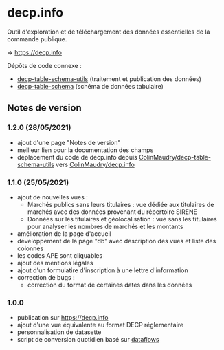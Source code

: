 # decp.info

Outil d'exploration et de téléchargement des données essentielles de la commande publique.

=> https://decp.info

Dépôts de code connexe :

- [decp-table-schema-utils](https://github.com/ColinMaudry/decp-table-schema-utils) (traitement et publication des données)
- [decp-table-schema](https://github.com/ColinMaudry/decp-table-schema) (schéma de données tabulaire)

## Notes de version

### 1.2.0 (28/05/2021)

- ajout d'une page "Notes de version"
- meilleur lien pour la documentation des champs
- déplacement du code de decp.info depuis [ColinMaudry/decp-table-schema-utils](https://github.com/ColinMaudry/decp-table-schema-utils) vers [ColinMaudry/decp.info](https://github.com/ColinMaudry/decp.info)

### 1.1.0 (25/05/2021)

- ajout de nouvelles vues :
  - Marchés publics sans leurs titulaires : vue dédiée aux titulaires de marchés avec des données provenant du répertoire SIRENE
  - Données sur les titulaires et géolocalisation : vue sans les titulaires pour analyser les nombres de marchés et les montants
- amélioration de la page d'accueil
- développement de la page "db" avec description des vues et liste des colonnes
- les codes APE sont cliquables
- ajout des mentions légales
- ajout d'un formulatire d'inscription à une lettre d'information
- correction de bugs :
  - correction du format de certaines dates dans les données

### 1.0.0

- publication sur https://decp.info
- ajout d'une vue équivalente au format DECP réglementaire
- personnalisation de datasette
- script de conversion quotidien basé sur [dataflows](https://github.com/datahq/dataflows)

